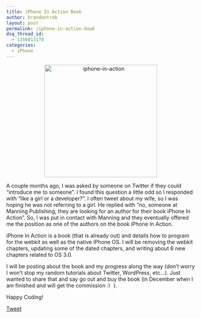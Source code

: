 ```yaml
---
title: iPhone In Action Book
author: brandontreb
layout: post
permalink: /iphone-in-action-book
dsq_thread_id:
  - 1356813178
categories:
  - iPhone
---
```

<p style="text-align: center;">
  <a href="http://brandontreb.com/wp-content/uploads/2009/08/iphone-in-action.jpg"><img class="size-thumbnail wp-image-456  aligncenter" title="iphone-in-action" src="http://brandontreb.com/wp-content/uploads/2009/08/iphone-in-action-300x300.jpg" alt="iphone-in-action" width="300" height="300" /></a>
</p>

<p style="text-align: left;">
  A couple months ago, I was asked by someone on Twitter if they could &#8220;introduce me to someone&#8221;. I found this question a little odd so I responded with &#8220;like a girl or a developer?&#8221;. I often tweet about my wife, so I was hoping he was not referring to a girl. He replied with &#8220;no, someone at Manning Publishing, they are looking for an author for their book iPhone In Action&#8221;. So, I was put in contact with Manning and they eventually offered me the position as one of the authors on the book iPhone In Action.
</p>

<p style="text-align: left;">
  iPhone In Action is a book (that is already out) and details how to program for the webkit as well as the native iPhone OS. I will be removing the webkit chapters, updating some of the dated chapters, and writing about 6 new chapters related to OS 3.0.
</p>

<p style="text-align: left;">
  I will be posting about the book and my progress along the way (don&#8217;t worry I won&#8217;t stop my random tutorials about Twitter, WordPress, etc&#8230;). Just wanted to share that and say go out and buy the book (in December when I am finished and will get the commission <img src="http://brandontreb.com/wp-includes/images/smilies/simple-smile.png" alt=":)" class="wp-smiley" style="height: 1em; max-height: 1em;" /> ).
</p>

<p style="text-align: left;">
  Happy Coding!
</p>

<div style="">
  <a href="http://twitter.com/share" class="twitter-share-button" data-count="horizontal" data-text="iPhone In Action Book" data-url="http://brandontreb.com/iphone-in-action-book"  data-via="brandontreb" data-related="brandontreb:">Tweet</a>
</div>